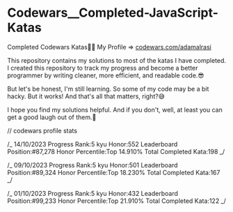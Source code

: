 # Codewars\_\_Completed-JavaScript-Katas

Completed Codewars Katas🐱‍👤
My Profile => [codewars.com/adamalrasi](https://www.codewars.com/users/adamalrasi)

This repository contains my solutions to most of the katas I have completed. I created this repository to track my progress and become a better programmer by writing cleaner, more efficient, and readable code.😎

But let's be honest, I'm still learning. So some of my code may be a bit hacky. But it works! And that's all that matters, right?😅

I hope you find my solutions helpful. And if you don't, well, at least you can get a good laugh out of them.🥳

// codewars profile stats

/_ 14/10/2023
Progress
Rank:5 kyu
Honor:552
Leaderboard Position:#87,278
Honor Percentile:Top 14.910%
Total Completed Kata:198
_/

/_ 09/10/2023
Progress
Rank:5 kyu
Honor:501
Leaderboard Position:#89,324
Honor Percentile:Top 18.230%
Total Completed Kata:167
_/

/_ 01/10/2023
Progress
Rank:5 kyu
Honor:432
Leaderboard Position:#99,233
Honor Percentile:Top 21.910%
Total Completed Kata:122
_/
